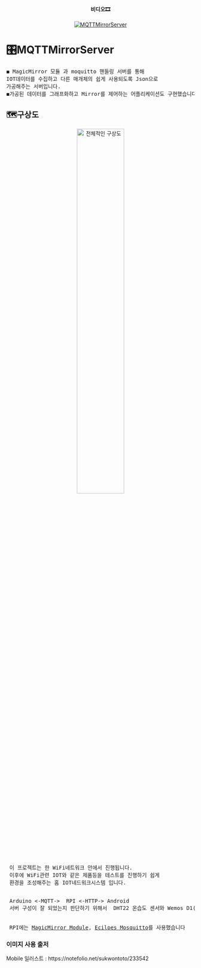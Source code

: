 
<div align="center">
 <h4>비디오🎞</h4>
 

[![MQTTMirrorServer](http://img.youtube.com/vi/t7HeZgF0mY8/0.jpg)](https://youtu.be/t7HeZgF0mY8?t=0s)
</div>
 
 
# 🎛MQTTMirrorServer
<pre>
◼ MagicMirror 모듈 과 moquitto 핸들링 서버를 통해
IOT데이터를 수집하고 다른 매개체의 쉽게 사용되도록 Json으로
가공해주는 서버입니다.
◼가공된 데이터를 그래프화하고 Mirror를 제어하는 어플리케이션도 구현했습니다. 
</pre>


<h2>🗺구상도</h2>
<div align="center">
<img    width="50%" src="https://user-images.githubusercontent.com/41848169/144437047-46997bfb-7e39-452c-8f07-6e0c760c06bc.jpg" alt="전체적인 구상도"/>
</div>
<pre>
 이 프로젝트는 한 WiFi네트워크 안에서 진행됩니다.
 이후에 WiFi관련 IOT와 같은 제품등을 테스트를 진행하기 쉽게
 환경을 조성해주는 홈 IOT네드워크시스템 입니다.
 <br/>
 Arduino <-MQTT->  RPI <-HTTP-> Android 
 서버 구성이 잘 되었는지 판단하기 위해서  DHT22 온습도 센서와 Wemos D1(와이파이 모듈)을 사용했습니다.
 <br />
 RPI에는 <a href="https://magicmirror.builders/">MagicMirror Module</a>, <a href="https://mosquitto.org/">Ecilpes Mosquitto<a/>를 사용했습니다
</pre>

<h3>이미지 사용 출저</h3>
Mobile 일러스트 : https://notefolio.net/sukwontoto/233542
